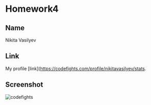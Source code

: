 # Homework4

## Name

Nikita Vasilyev


## Link

My profile [link](https://codefights.com/profile/nikitavasilyev/stats.


## Screenshot

![codefights](https://image.prntscr.com/image/6emrCzEAQiGIIE12dvGkOQ.jpeg)
